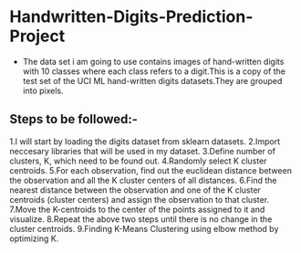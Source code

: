 # Handwritten-Digits-Prediction-Project

* The data set i am going to use contains images of hand-written digits with 10 classes where each class refers to a digit.This is a copy of the test set of the UCI ML hand-written digits datasets.They are grouped into pixels.

## Steps to be followed:-
    
1.I will start by loading the digits dataset from sklearn datasets.
2.Import neccesary libraries that will be used in my dataset.
3.Define number of clusters, K, which need to be found out. 
4.Randomly select K cluster centroids.
5.For each observation, find out the euclidean distance between the observation and all the K cluster centers of all distances. 
6.Find the nearest distance between the observation and one of the K cluster centroids (cluster centers) and assign the observation to that cluster.
7.Move the K-centroids to the center of the points assigned to it and visualize. 
8.Repeat the above two steps until there is no change in the cluster centroids.
9.Finding K-Means Clustering using elbow method by optimizing K.
